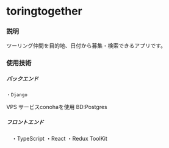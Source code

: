 # toringtogether
### 説明
ツーリング仲間を目的地、日付から募集・検索できるアプリです。

### 使用技術
##### バックエンド
    ・Django
 VPS サービスconohaを使用
 BD:Postgres
##### フロントエンド
  　・TypeScript
    ・React
    ・Redux ToolKit
